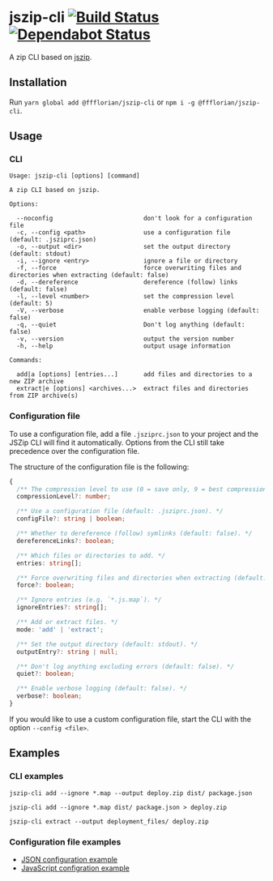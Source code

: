 # jszip-cli [![Build Status](https://api.travis-ci.org/ffflorian/jszip-cli.svg?branch=master)](https://travis-ci.org/ffflorian/jszip-cli/) [![Dependabot Status](https://api.dependabot.com/badges/status?host=github&repo=ffflorian/jszip-cli)](https://dependabot.com)

A zip CLI based on [jszip](https://www.npmjs.com/package/jszip).

## Installation

Run `yarn global add @ffflorian/jszip-cli` or `npm i -g @ffflorian/jszip-cli`.

## Usage

### CLI

```
Usage: jszip-cli [options] [command]

A zip CLI based on jszip.

Options:

  --noconfig                         don't look for a configuration file
  -c, --config <path>                use a configuration file (default: .jsziprc.json)
  -o, --output <dir>                 set the output directory (default: stdout)
  -i, --ignore <entry>               ignore a file or directory
  -f, --force                        force overwriting files and directories when extracting (default: false)
  -d, --dereference                  dereference (follow) links (default: false)
  -l, --level <number>               set the compression level (default: 5)
  -V, --verbose                      enable verbose logging (default: false)
  -q, --quiet                        Don't log anything (default: false)
  -v, --version                      output the version number
  -h, --help                         output usage information

Commands:

  add|a [options] [entries...]       add files and directories to a new ZIP archive
  extract|e [options] <archives...>  extract files and directories from ZIP archive(s)
```

### Configuration file
To use a configuration file, add a file `.jsziprc.json` to your project and the JSZip CLI will find it automatically.
Options from the CLI still take precedence over the configuration file.

The structure of the configuration file is the following:

```ts
{
  /** The compression level to use (0 = save only, 9 = best compression) (default: 5). */
  compressionLevel?: number;

  /** Use a configuration file (default: .jsziprc.json). */
  configFile?: string | boolean;

  /** Whether to dereference (follow) symlinks (default: false). */
  dereferenceLinks?: boolean;

  /** Which files or directories to add. */
  entries: string[];

  /** Force overwriting files and directories when extracting (default: false). */
  force?: boolean;

  /** Ignore entries (e.g. `*.js.map`). */
  ignoreEntries?: string[];

  /** Add or extract files. */
  mode: 'add' | 'extract';

  /** Set the output directory (default: stdout). */
  outputEntry?: string | null;

  /** Don't log anything excluding errors (default: false). */
  quiet?: boolean;

  /** Enable verbose logging (default: false). */
  verbose?: boolean;
}
```

If you would like to use a custom configuration file, start the CLI with the option `--config <file>`.

## Examples

### CLI examples

```
jszip-cli add --ignore *.map --output deploy.zip dist/ package.json

jszip-cli add --ignore *.map dist/ package.json > deploy.zip

jszip-cli extract --output deployment_files/ deploy.zip
```

### Configuration file examples

* [JSON configuration example](./config-examples/.jsziprc.example.json)
* [JavaScript configration example](./config-examples/.jsziprc.example.js)
